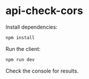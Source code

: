 # api-check-cors

Install dependencies:

```bash
npm install
```

Run the client:

```bash
npm run dev
```

Check the console for results.
